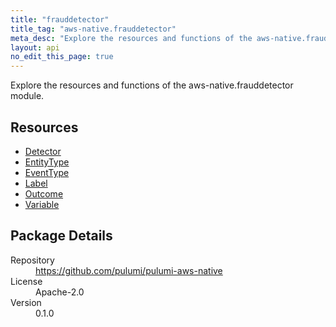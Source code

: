 ```yaml
---
title: "frauddetector"
title_tag: "aws-native.frauddetector"
meta_desc: "Explore the resources and functions of the aws-native.frauddetector module."
layout: api
no_edit_this_page: true
---
```


<!-- WARNING: this file was generated by Pulumi Docs Generator. -->
<!-- Do not edit by hand unless you're certain you know what you are doing! -->

Explore the resources and functions of the aws-native.frauddetector module.

<h2 id="resources">Resources</h2>
<ul class="api">
    <li><a href="detector" title="Detector"><span class="symbol resource"></span>Detector</a></li>
    <li><a href="entitytype" title="EntityType"><span class="symbol resource"></span>EntityType</a></li>
    <li><a href="eventtype" title="EventType"><span class="symbol resource"></span>EventType</a></li>
    <li><a href="label" title="Label"><span class="symbol resource"></span>Label</a></li>
    <li><a href="outcome" title="Outcome"><span class="symbol resource"></span>Outcome</a></li>
    <li><a href="variable" title="Variable"><span class="symbol resource"></span>Variable</a></li>
</ul>

<h2 id="package-details">Package Details</h2>
<dl class="package-details">
	<dt>Repository</dt>
	<dd><a href="https://github.com/pulumi/pulumi-aws-native">https://github.com/pulumi/pulumi-aws-native</a></dd>
	<dt>License</dt>
	<dd>Apache-2.0</dd>
	<dt>Version</dt>
	<dd>0.1.0</dd>
</dl>

